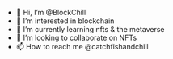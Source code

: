 - 👋 Hi, I’m @BlockChill
- 👀 I’m interested in blockchain
- 🌱 I’m currently learning nfts & the metaverse
- 💞️ I’m looking to collaborate on NFTs
- 📫 How to reach me @catchfishandchill

<!---
BlockChill/BlockChill is a ✨ special ✨ repository because its `README.md` (this file) appears on your GitHub profile.
You can click the Preview link to take a look at your changes.
--->
